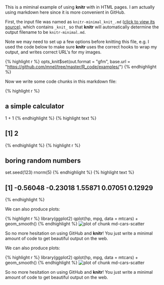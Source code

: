 This is a miminal example of using **knitr** with in HTML pages. I am actually using markdown here since it is more convenient in GitHub.

First, the input file was named as `knitr-minimal_knit_.md` ([click to view its source](https://github.com/mnel/R_code/blob/master/examples/knitr-minimal_knit_.md)), which contains `_knit_` so that **knitr** will automatically determine the output filename to be `knitr-minimal.md`. 

Note we may need to set up a few options before knitting this file, e.g. I used the code below to make sure **knitr** uses the correct hooks to wrap my output, and writes correct URL's for my images.

{% highlight r %}
opts_knit$set(out.format = "gfm", base.url = "https://github.com/mnel/tree/master/R_code/examples/")
{% endhighlight %}



Now we write some code chunks in this markdown file:

{% highlight r %}
## a simple calculator
1 + 1
{% endhighlight %}
{% highlight text %}
## [1] 2
{% endhighlight %}
{% highlight r %}
## boring random numbers
set.seed(123)
rnorm(5)
{% endhighlight %}
{% highlight text %}
## [1] -0.56048 -0.23018  1.55871  0.07051  0.12929
{% endhighlight %}



We can also produce plots:

{% highlight r %}
library(ggplot2)
qplot(hp, mpg, data = mtcars) + geom_smooth()
{% endhighlight %}
![plot of chunk md-cars-scatter](https://github.com/mnel/R_code/tree/master/examples/md-cars-scatter.png)


So no more hesitation on using GitHub and **knitr**! You just write a minimal amount of code to get beautiful output on the web.



We can also produce plots:

{% highlight r %}
library(ggplot2)
qplot(hp, mpg, data = mtcars) + geom_smooth()
{% endhighlight %}
![plot of chunk md-cars-scatter](https://github.com/mnel/R_code/tree/master/examples/md-cars-scatter.png)


So no more hesitation on using GitHub and **knitr**! You just write a minimal amount of code to get beautiful output on the web.
